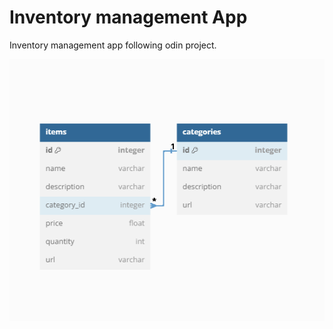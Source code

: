 # Inventory management App

Inventory management app following odin project.

![diagram](./public/images/diagram.PNG)
